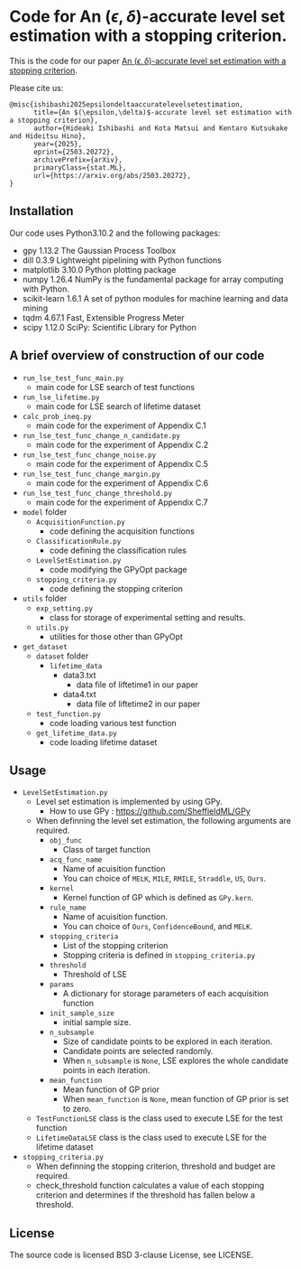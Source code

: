 # Code for An $(\epsilon,\delta)$-accurate level set estimation with a stopping criterion.

This is the code for our paper [An $(\epsilon,\delta)$-accurate level set estimation with a stopping criterion](https://arxiv.org/abs/2104.01836).

Please cite us:

```
@misc{ishibashi2025epsilondeltaaccuratelevelsetestimation,
      title={An $(\epsilon,\delta)$-accurate level set estimation with a stopping criterion}, 
      author={Hideaki Ishibashi and Kota Matsui and Kentaro Kutsukake and Hideitsu Hino},
      year={2025},
      eprint={2503.20272},
      archivePrefix={arXiv},
      primaryClass={stat.ML},
      url={https://arxiv.org/abs/2503.20272}, 
}
```

## Installation
Our code uses Python3.10.2 and the following packages:
- gpy             1.13.2  The Gaussian Process Toolbox
- dill            0.3.9   Lightweight pipelining with Python functions
- matplotlib      3.10.0  Python plotting package
- numpy           1.26.4  NumPy is the fundamental package for array computing with Python.
- scikit-learn    1.6.1   A set of python modules for machine learning and data mining
- tqdm            4.67.1  Fast, Extensible Progress Meter
- scipy           1.12.0  SciPy: Scientific Library for Python

## A brief overview of construction of our code

- `run_lse_test_func_main.py`
  - main code for LSE search of test functions
- `run_lse_lifetime.py`
  - main code for LSE search of lifetime dataset
- `calc_prob_ineq.py`
  - main code for the experiment of Appendix C.1
- `run_lse_test_func_change_n_candidate.py`
  - main code for the experiment of Appendix C.2
- `run_lse_test_func_change_noise.py`
  - main code for the experiment of Appendix C.5
- `run_lse_test_func_change_margin.py`
  - main code for the experiment of Appendix C.6
- `run_lse_test_func_change_threshold.py`
  - main code for the experiment of Appendix C.7
- `model` folder
  - `AcquisitionFunction.py`
    - code defining the acquisition functions
  - `ClassificationRule.py`
    - code defining the classification rules
  - `LevelSetEstimation.py`
    - code modifying the GPyOpt package
  - `stopping_criteria.py`
    - code defining the stopping criterion
- `utils` folder
  - `exp_setting.py`
    - class for storage of experimental setting and results.
  - `utils.py`
    - utilities for those other than GPyOpt
- `get_dataset`
    - `dataset` folder
      - `lifetime_data`
        - data3.txt
          - data file of liftetime1 in our paper
        - data4.txt
          - data file of liftetime2 in our paper
    - `test_function.py`
      - code loading various test function
    - `get_lifetime_data.py`
      - code loading lifetime dataset

## Usage
- `LevelSetEstimation.py`
    - Level set estimation is implemented by using GPy.
      - How to use GPy : https://github.com/SheffieldML/GPy
    - When definning the level set estimation, the following arguments are required.
      - `obj_func`
        - Class of target function
      - `acq_func_name`
        - Name of acuisition function
        - You can choice of `MELK`, `MILE`, `RMILE`, `Straddle`, `US`, `Ours`.
      - `kernel`
        - Kernel function of GP which is defined as `GPy.kern`.
      - `rule_name`
        - Name of acuisition function.
        - You can choice of `Ours`, `ConfidenceBound`, and `MELK`.
      - `stopping_criteria`
        - List of the stopping criterion
        - Stopping criteria is defined in `stopping_criteria.py`
      - `threshold`
        - Threshold of LSE
      - `params`
        - A dictionary for storage parameters of each acquisition function
      - `init_sample_size`
        - initial sample size. 
      - `n_subsample`
        - Size of candidate points to be explored in each iteration.
        - Candidate points are selected randomly.
        - When `n_subsample` is `None`, LSE explores the whole candidate points in each iteration.
      - `mean_function`
        - Mean function of GP prior
        - When `mean_function` is `None`, mean function of GP prior is set to zero.
    - `TestFunctionLSE` class is the class used to execute LSE for the test function
    - `LifetimeDataLSE` class is the class used to execute LSE for the lifetime dataset
- `stopping_criteria.py`
    - When definning the stopping criterion, threshold and budget are required.
    - check_threshold function calculates a value of each stopping criterion and determines if the threshold has fallen below a threshold.

## License
The source code is licensed BSD 3-clause License, see LICENSE.
